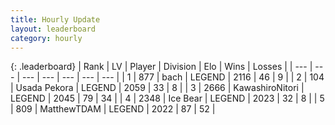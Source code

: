 ```yaml
---
title: Hourly Update
layout: leaderboard
category: hourly
---
```


{: .leaderboard}
| Rank | LV | Player | Division | Elo | Wins | Losses |
| --- | --- | --- | --- | --- | --- | --- |
| <span data-change="0">1</span> | 877 | <span title="ID: 281795">bach</span> | LEGEND | <span data-change="0">2116</span> | <span data-change="0">46</span> | <span data-change="0">9</span> |
| <span data-change="1">2</span> | 104 | <span title="ID: 641994">Usada Pekora</span> | LEGEND | <span data-change="9">2059</span> | <span data-change="1">33</span> | <span data-change="0">8</span> |
| <span data-change="-1">3</span> | 2666 | <span title="ID: 164871">KawashiroNitori</span> | LEGEND | <span data-change="-13">2045</span> | <span data-change="1">79</span> | <span data-change="2">34</span> |
| <span data-change="1">4</span> | 2348 | <span title="ID: 417840">Ice Bear</span> | LEGEND | <span data-change="0">2023</span> | <span data-change="0">32</span> | <span data-change="0">8</span> |
| <span data-change="1">5</span> | 809 | <span title="ID: 366840">MatthewTDAM</span> | LEGEND | <span data-change="0">2022</span> | <span data-change="0">87</span> | <span data-change="0">52</span> |